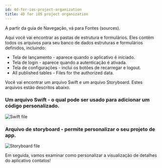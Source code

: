 ```yaml
---
id: 4d-for-ios-project-organization
title: 4D for iOS project organization
---
```


A partir da guia de Navegação, vá para Fontes (sources).

Aqui você vai encontrar as pastas de estrutura e formulários. Eles contêm todos os arquivos para seu banco de dados estruturas e formulários definidos, incluindo:

* Tela de lançamento - aparece quando o aplicativo é iniciado.
* Tela de login - aparece quando a autenticação é ativada.
* Tela de configurações - inclui os botões de recarregar e logout.
* All published tables - Files for the authorized data.

Você vai encontrar um arquivo Swift e um arquivo Storyboard. Estes arquivos estão descritos abaixo.

### Um arquivo Swift - o qual pode ser usado para adicionar um código personalizado.

![Swift file](assets/en/customize-with-xcode/swift-file-Xcode-4D-for-iOS.png)

### Arquivo de storyboard - permite personalizar o seu projeto de app.

![Storyboard file](assets/en/customize-with-xcode/storyboard-file-Xcode-4D-for-iOS.png)

Em seguida, vamos examinar como personalizar a visualização de detalhes do aplicativo contatos!